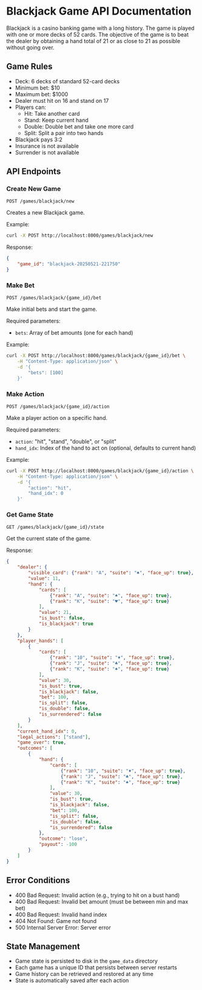 # Blackjack Game API Documentation

Blackjack is a casino banking game with a long history. The game is played with one or more decks of 52 cards. The objective of the game is to beat the dealer by obtaining a hand total of 21 or as close to 21 as possible without going over.

## Game Rules

- Deck: 6 decks of standard 52-card decks
- Minimum bet: $10
- Maximum bet: $1000
- Dealer must hit on 16 and stand on 17
- Players can:
  - Hit: Take another card
  - Stand: Keep current hand
  - Double: Double bet and take one more card
  - Split: Split a pair into two hands
- Blackjack pays 3:2
- Insurance is not available
- Surrender is not available

## API Endpoints

### Create New Game
```http
POST /games/blackjack/new
```

Creates a new Blackjack game.

Example:
```bash
curl -X POST http://localhost:8000/games/blackjack/new
```

Response:
```json
{
    "game_id": "blackjack-20250521-221750"
}
```

### Make Bet
```http
POST /games/blackjack/{game_id}/bet
```

Make initial bets and start the game.

Required parameters:
- `bets`: Array of bet amounts (one for each hand)

Example:
```bash
curl -X POST http://localhost:8000/games/blackjack/{game_id}/bet \
    -H "Content-Type: application/json" \
    -d '{
        "bets": [100]
    }'
```

### Make Action
```http
POST /games/blackjack/{game_id}/action
```

Make a player action on a specific hand.

Required parameters:
- `action`: "hit", "stand", "double", or "split"
- `hand_idx`: Index of the hand to act on (optional, defaults to current hand)

Example:
```bash
curl -X POST http://localhost:8000/games/blackjack/{game_id}/action \
    -H "Content-Type: application/json" \
    -d '{
        "action": "hit",
        "hand_idx": 0
    }'
```

### Get Game State
```http
GET /games/blackjack/{game_id}/state
```

Get the current state of the game.

Response:
```json
{
    "dealer": {
        "visible_card": {"rank": "A", "suite": "♠", "face_up": true},
        "value": 11,
        "hand": {
            "cards": [
                {"rank": "A", "suite": "♠", "face_up": true},
                {"rank": "K", "suite": "♥", "face_up": true}
            ],
            "value": 21,
            "is_bust": false,
            "is_blackjack": true
        }
    },
    "player_hands": [
        {
            "cards": [
                {"rank": "10", "suite": "♦", "face_up": true},
                {"rank": "J", "suite": "♣", "face_up": true},
                {"rank": "K", "suite": "♠", "face_up": true}
            ],
            "value": 30,
            "is_bust": true,
            "is_blackjack": false,
            "bet": 100,
            "is_split": false,
            "is_double": false,
            "is_surrendered": false
        }
    ],
    "current_hand_idx": 0,
    "legal_actions": ["stand"],
    "game_over": true,
    "outcomes": [
        {
            "hand": {
                "cards": [
                    {"rank": "10", "suite": "♦", "face_up": true},
                    {"rank": "J", "suite": "♣", "face_up": true},
                    {"rank": "K", "suite": "♠", "face_up": true}
                ],
                "value": 30,
                "is_bust": true,
                "is_blackjack": false,
                "bet": 100,
                "is_split": false,
                "is_double": false,
                "is_surrendered": false
            },
            "outcome": "lose",
            "payout": -100
        }
    ]
}
```

## Error Conditions

- 400 Bad Request: Invalid action (e.g., trying to hit on a bust hand)
- 400 Bad Request: Invalid bet amount (must be between min and max bet)
- 400 Bad Request: Invalid hand index
- 404 Not Found: Game not found
- 500 Internal Server Error: Server error

## State Management

- Game state is persisted to disk in the `game_data` directory
- Each game has a unique ID that persists between server restarts
- Game history can be retrieved and restored at any time
- State is automatically saved after each action
